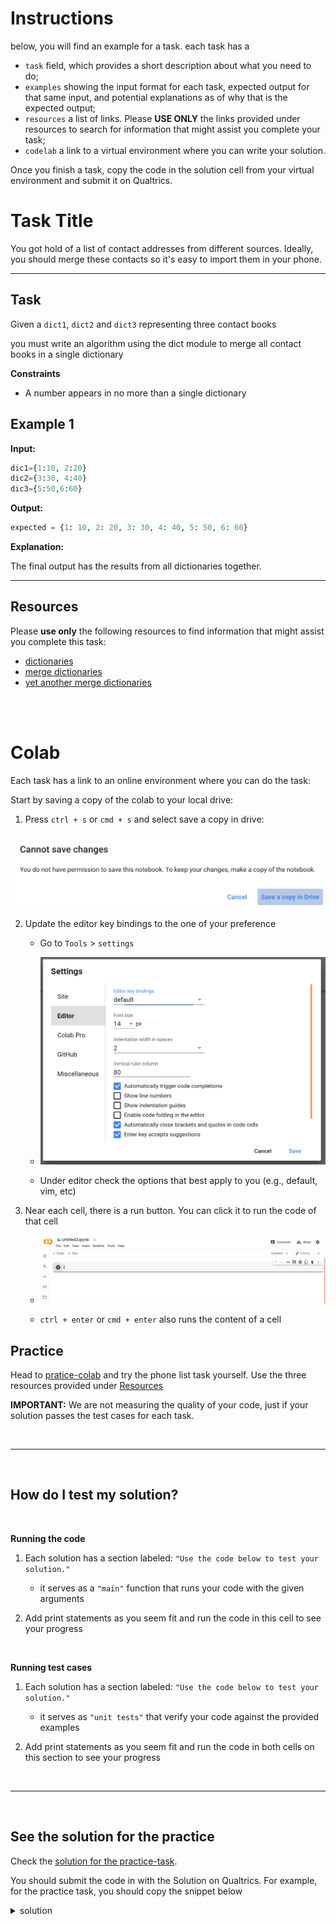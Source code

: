 # Instructions


below, you will find an example for a task. each task has a


* `task` field, which provides a short description about what you need to do;
* `examples` showing the input format for each task, expected output for that same input, and potential explanations as of why that is the expected output;
* `resources` a list of links. Please **USE ONLY** the links provided under resources to search for information that might assist you complete your task;
* `codelab` a link to a virtual environment where you can write your solution. 

Once you finish a task, copy the code in the solution cell from your virtual environment and submit it on Qualtrics.




# Task Title


You got hold of a list of contact addresses from different sources. Ideally, you should merge these contacts so it's easy to import them in your phone. 

___


## Task


Given a `dict1`, `dict2` and `dict3` representing three contact books


you must write an algorithm using the dict module to merge all contact books in a single dictionary


**Constraints**

* A number appears in no more than a single dictionary


## Example 1



**Input:**

```python
dic1={1:10, 2:20}
dic2={3:30, 4:40}
dic3={5:50,6:60}
```

**Output:**

```python
expected = {1: 10, 2: 20, 3: 30, 4: 40, 5: 50, 6: 60}
```

**Explanation:**

The final output has the results from all dictionaries together. 




___


## Resources

Please **use only** the following resources to find information that might assist you complete this task:


* [dictionaries](https://docs.python.org/3/tutorial/datastructures.html#dictionaries)
* [merge dictionaries](https://stackoverflow.com/questions/38987/how-do-i-merge-two-dictionaries-in-a-single-expression-take-union-of-dictionari)
* [yet another merge dictionaries](https://stackoverflow.com/questions/65539313/combine-two-dictionaries-with-preference-to-one-of-them)


<br>
<br>


# Colab


Each task has a link to an online environment where you can do the task:

Start by saving a copy of the colab to your local drive:

1. Press `ctrl + s` or `cmd + s` and select save a copy in drive:

![image info](./colab-save-copy.png)


2. Update the editor key bindings to the one of your preference

    * Go to `Tools` > `settings`

    * ![image info](./colab-settings.png)

    * Under editor check the options that best apply to you (e.g., default, vim, etc)


3. Near each cell, there is a run button. You can click it to run the code of that cell

    * ![image info](./colab-empty.png)

    * `ctrl + enter` or `cmd + enter` also runs the content of a cell


## Practice 

Head to [pratice-colab](https://colab.research.google.com/drive/18XUYSK1lUynsK1Mn9nj7foxDzw7MKSSO?usp=sharing) and try the phone list task yourself. Use the three resources provided under [Resources](#Resources)


**IMPORTANT:** We are not measuring the quality of your code, just if your solution passes the test cases for each task.

<br>

___

<br>

## How do I test my solution?

<br>

**Running the code**

1. Each solution has a section labeled: `"Use the code below to test your solution."`

    * it serves as a `"main"` function that runs your code with the given arguments


2. Add print statements as you seem fit and run the code in this cell to see your progress

<br>

**Running test cases**


1. Each solution has a section labeled: `"Use the code below to test your solution."`

    * it serves as `"unit tests"`  that verify your code against the provided examples


2. Add print statements as you seem fit and run the code in both cells on this section to see your progress

<br>

___

<br>

## See the solution for the practice


Check the [solution for the practice-task](https://colab.research.google.com/drive/1opTGbTV0NqEA9g-uRISYPQ-yyI6QeeLO?usp=sharing). 

You should submit the code in with the Solution on Qualtrics. For example, for the practice task, you should copy the snippet below

<details>
    <summary>solution</summary>
    class Solution(object):

        def merge_dict(self, d1: dict, d2: dict, d3: dict) -> dict:
            
            result = dict()
            for current in [d1, d2, d3]:
            result.update(current)
            print(result) # just for debugging

            return result
</details>     
